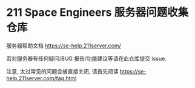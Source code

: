 ﻿# 211 Space Engineers 服务器问题收集仓库
服务器帮助文档 https://se-help.211server.com/

若对服务器有任何疑问/BUG 报告/功能建议等请在此仓库提交 issue.

注意, 太过常见的问题会被直接关闭, 请首先阅读 https://se-help.211server.com/faq.html
